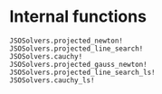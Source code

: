 # Internal functions

```@docs
JSOSolvers.projected_newton!
JSOSolvers.projected_line_search!
JSOSolvers.cauchy!
JSOSolvers.projected_gauss_newton!
JSOSolvers.projected_line_search_ls!
JSOSolvers.cauchy_ls!
```
